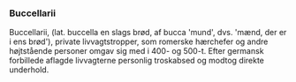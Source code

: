 ### Buccellarii


Buccellarii, (lat. buccella en slags brød, af bucca 'mund', dvs. 'mænd, der er i ens brød'), private livvagtstropper, som romerske hærchefer og andre højtstående personer omgav sig med i 400- og 500-t. Efter germansk forbillede aflagde livvagterne personlig troskabsed og modtog direkte underhold.